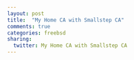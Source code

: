 ```yaml
---
layout: post
title:  "My Home CA with Smallstep CA"
comments: true
categories: freebsd
sharing:
  twitter: My Home CA with Smallstep CA
---
```


